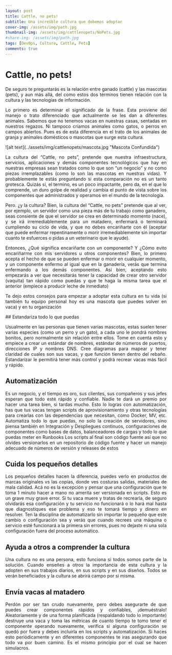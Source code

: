 ```yaml
---
layout: post
title: Cattle, no pets!
subtitle: Una increíble cultura que debemos adoptar
cover-img: /assets/img/path.jpg
thumbnail-img: /assets/img/cattlenopets/NoPets.jpg
#share-img: /assets/img/path.jpg
tags: [DevOps, Culture, Cattle, Pets]
comments: true
---
```

# Cattle, no pets!
<p style='text-align: justify;'>
De seguro te preguntarás es la relación entre ganado (cattle) y las mascotas (pets), y aun más allá, del como estos dos términos tienen relación con la cultura y las tecnologías de información.
</p>

<p style='text-align: justify;'>
Lo primero es determinar el significado de la frase. Esta proviene del manejo o trato diferenciado que actualmente se les dan a diferentes animales. Sabemos que no tenemos vacas en nuestras casas, sentadas en nuestros regazos. Ni tampoco criamos animales como gatos, o perros en campos abiertos. Pues es de esta diferencia en el trato de los animales de granja y animales domésticos o mascotas que surge esta cultura.
</p>
![alt text](../assets/img/cattlenopets/mascota.jpg "Mascota Confundida")

<p style='text-align: justify;'>
La cultura del “Cattle, no pets”, pretende que nuestra infraestructura, servicios, aplicaciones y demás componentes tecnológicos que hay en nuestras empresas sean tratados como lo que son “un negocio” y no como piezas irremplazables (como lo son las mascotas en nuestras vidas).  Y probablemente te estás preguntando si esta comparación no es un tanto grotesca. Quizás sí, el termino, es un poco impactante, pero da, en el que lo comprende, un duro golpe de realidad y cambia el punto de vista sobre los componentes que administrados y operamos en el mundo de la tecnología.
</p>

<p style='text-align: justify;'>
Pero. ¿y la cultura? Bien, la cultura del “Cattle, no pets” pretende que al ver, por ejemplo, un servidor como una pieza más de tu trabajo como ganadero, seas consiente de que el servidor se crea en determinado momento (nace), y se irá irremediablemente para un matadero, enfermará o terminará cumpliendo su ciclo de vida, y que no debes encariñarte con él (aceptar que puede enfermar repentinamente o morir irremediablemente sin importar cuanto te esfuerces o pidas a un veterinario que le ayude). 
</p>

<p style='text-align: justify;'>
Entonces, ¿Qué significa encariñarte con un componente? Y ¿Cómo evito encariñarme con mis servidores u otros componentes? Bien, lo primero acepta el hecho de que se pueden enfermar o morir en cualquier momento, y un componente enfermo al igual que en la ganadería, verás que termina enfermando a los demás componentes. Así bien, aceptando esto empezarás a ver que necesitarás tener la capacidad de crear otro servidor (vaquita) tan rápido como puedas y que te haga la misma tarea que el anterior (empiece a producir leche de inmediato) 
</p>

<p style='text-align: justify;'>
Te dejo estos consejos para empezar a adoptar esta cultura en tu vida (si también tu equipo personal hoy es una mascota que puedes volver en vaca) y en tu organización
</p>
## Estandariza todo lo que puedas
<p style='text-align: justify;'>
Usualmente en las personas que tienen varias mascotas, estas suelen tener varias especies (como un perro y un gato), a cada uno le pondrá nombres bonitos, pero normalmente sin relación entre ellos. Tome en cuenta esto y empiece a crear un estándar de nombres, estándar de números de puertos, direcciones IP y nombres DNS. 
Cree diagramas para mapear y tener claridad de cuales son sus vacas, y que función tienen dentro del rebaño.
Estandarizar le permitirá tener más control y podrá recrear vacas más fácil y rápido.
</p>

## Automatización
<p style='text-align: justify;'>
Es un negocio, y el tiempo es oro, sus clientes, sus compañeros y sus jefes esperan que todo esté rápido y confiable. Nadie te dará un premio por hacer una tarea bien, si tardas mucho.
Esto lo logras con automatización, has que tus vacas tengan scripts de aprovisionamiento y otras tecnologías para crearlas con las dependencias que necesitan, como Docker, MV, etc.
Automatiza todo lo que puedas, no solo la creación de servidores, sino piensa también en Integración y Despliegues continuos, configuraciones de componentes como bases de datos, balanceadores de cargas y todo lo que puedas meter en Runbooks
Los scripts al final son código fuente así que no olvides versionarlos en un repositorio de código fuente y hacer un manejo adecuado de números de versión y releases de estos
</p>

## Cuida los pequeños detalles
<p style='text-align: justify;'>
Los pequeños detalles hacen la diferencia, puedes verlo en productos de marcas originales vs las copias, donde ves costuras salidas, materiales de mala calidad. Acá no es la excepción y pensar que una configuración que te toma 1 minuto hacer a mano no amerita ser versionada en scripts. Esto es un grave muy grave error. Si tu vaca muere y tratas de recrearla, de seguro olvidarás esa configuración y tu servicio no funcionará o lo hará mal hasta que diagnostiques ese problema y eso te tomará tiempo y dinero en resolver.
Ten la disciplina de automatizarlo sin importar lo pequeño que este cambio o configuración sea y verás que cuando recrees una máquina o servicio esté funcionará a la primera sin errores, pues no dejaste ni una sola configuración fuera del proceso automático.
</p>

## Ayuda a otros a comprender la cultura
<p style='text-align: justify;'>
Una cultura no es una persona, esto funciona si todos somos parte de la solución. Cuando enseñes a otros la importancia de esta cultura y la adopten en sus trabajos diarios, en sus scripts y en sus diseños. Todos se verán beneficiados y la cultura se abrirá campo por si misma.
</p>

## Envía vacas al matadero
<p style='text-align: justify;'>
Perdón por ser tan crudo nuevamente, pero debes asegurarte de que puedes crear componentes rápidos y confiables, ¡demuéstralo! 
Aleatoriamente y de una forma planificada (respaldando todo lo importante) destruye una vaca y toma las métricas de cuanto tiempo te tomo tener el componente operando nuevamente, verifica si alguna configuración se quedó por fuera y debes incluirla en los scripts y automatización. 
Si haces esto periódicamente y en diferentes componentes te iras asegurando que todo va por buen camino. Es el mismo principio por el cual se hacen simulacros.
</p>
